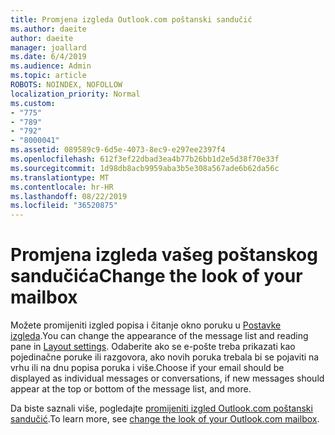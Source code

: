 ```yaml
---
title: Promjena izgleda Outlook.com poštanski sandučić
ms.author: daeite
author: daeite
manager: joallard
ms.date: 6/4/2019
ms.audience: Admin
ms.topic: article
ROBOTS: NOINDEX, NOFOLLOW
localization_priority: Normal
ms.custom:
- "775"
- "789"
- "792"
- "8000041"
ms.assetid: 089589c9-6d5e-4073-8ec9-e297ee2397f4
ms.openlocfilehash: 612f3ef22dbad3ea4b77b26bb1d2e5d38f70e33f
ms.sourcegitcommit: 1d98db8acb9959aba3b5e308a567ade6b62da56c
ms.translationtype: MT
ms.contentlocale: hr-HR
ms.lasthandoff: 08/22/2019
ms.locfileid: "36520875"
---
```

# <a name="change-the-look-of-your-mailbox"></a><span data-ttu-id="33d7e-102">Promjena izgleda vašeg poštanskog sandučića</span><span class="sxs-lookup"><span data-stu-id="33d7e-102">Change the look of your mailbox</span></span>

<span data-ttu-id="33d7e-103">Možete promijeniti izgled popisa i čitanje okno poruku u [Postavke izgleda](https://outlook.live.com/mail/options/mail/layout).</span><span class="sxs-lookup"><span data-stu-id="33d7e-103">You can change the appearance of the message list and reading pane in [Layout settings](https://outlook.live.com/mail/options/mail/layout).</span></span> <span data-ttu-id="33d7e-104">Odaberite ako se e-pošte treba prikazati kao pojedinačne poruke ili razgovora, ako novih poruka trebala bi se pojaviti na vrhu ili na dnu popisa poruka i više.</span><span class="sxs-lookup"><span data-stu-id="33d7e-104">Choose if your email should be displayed as individual messages or conversations, if new messages should appear at the top or bottom of the message list, and more.</span></span>
  
<span data-ttu-id="33d7e-105">Da biste saznali više, pogledajte [promijeniti izgled Outlook.com poštanski sandučić](https://support.office.com/article/b41c2ecb-f23c-42b3-b7f8-659646d5e58c?wt.mc_id=Office_Outlook_com_Alchemy).</span><span class="sxs-lookup"><span data-stu-id="33d7e-105">To learn more, see [change the look of your Outlook.com mailbox](https://support.office.com/article/b41c2ecb-f23c-42b3-b7f8-659646d5e58c?wt.mc_id=Office_Outlook_com_Alchemy).</span></span>
